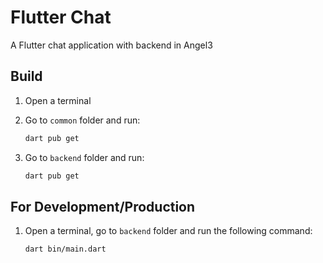 # Flutter Chat

A Flutter chat application with backend in Angel3

## Build

1. Open a terminal
2. Go to `common` folder and run:

    ```bash
    dart pub get
    ```

3. Go to `backend` folder and run:

    ```bash
    dart pub get
    ```

## For Development/Production

1. Open a terminal, go to `backend` folder and run the following command:

    ```bash
    dart bin/main.dart
    ```
